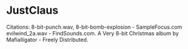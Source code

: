 # JustClaus

Citations:
8-bit-punch.wav, 8-bit-bomb-explosion - SampleFocus.com
evilwind_2a.wav - FindSounds.com.
A Very 8-bit Christmas album by Mafialligator - Freely Distributed.
